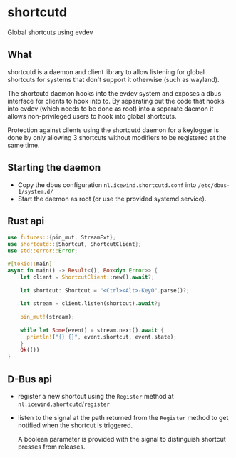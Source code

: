 # shortcutd

Global shortcuts using evdev

## What

shortcutd is a daemon and client library to allow listening for global shortcuts for systems that don't support it
otherwise (such as wayland).

The shortcutd daemon hooks into the evdev system and exposes a dbus interface for clients to hook into to.
By separating out the code that hooks into evdev (which needs to be done as root) into a separate daemon
it allows non-privileged users to hook into global shortcuts.

Protection against clients using the shortcutd daemon for a keylogger is done by only allowing 3 shortcuts without modifiers to be registered at the same time.

## Starting the daemon

- Copy the dbus configuration `nl.icewind.shortcutd.conf` into `/etc/dbus-1/system.d/`
- Start the daemon as root (or use the provided systemd service).

## Rust api

```rust
use futures::{pin_mut, StreamExt};
use shortcutd::{Shortcut, ShortcutClient};
use std::error::Error;

#[tokio::main]
async fn main() -> Result<(), Box<dyn Error>> {
    let client = ShortcutClient::new().await?;
  
    let shortcut: Shortcut = "<Ctrl><Alt>-KeyO".parse()?;
  
    let stream = client.listen(shortcut).await?;
  
    pin_mut!(stream);
  
    while let Some(event) = stream.next().await {
      println!("{} {}", event.shortcut, event.state);
    }
    Ok(())
}

```

## D-Bus api

- register a new shortcut using the `Register` method at `nl.icewind.shortcutd`/`register`
- listen to the signal at the path returned from the `Register` method to get notified when the shortcut is triggered.
  
  A boolean parameter is provided with the signal to distinguish shortcut presses from releases.

